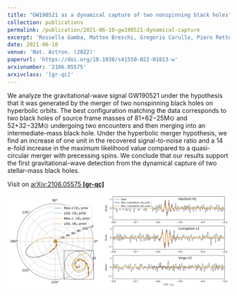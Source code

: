 ```yaml
---
title: "GW190521 as a dynamical capture of two nonspinning black holes"
collection: publications
permalink: /publication/2021-06-10-gw190521-dynamical-capture
excerpt: 'Rossella Gamba, Matteo Breschi, Gregorio Carullo, Piero Rettegno, Simone Albanesi, Sebastiano Bernuzzi, Alessandro Nagar'
date: 2021-06-10
venue: 'Nat. Astron. (2022)'
paperurl: 'https://doi.org/10.1038/s41550-022-01813-w'
arxivnumber: '2106.05575'
arxivclass: '[gr-qc]'
---
```


We analyze the gravitational-wave signal GW190521 under the hypothesis that it was generated by the merger of two nonspinning black holes on hyperbolic orbits. The best configuration matching the data corresponds to two black holes of source frame masses of 81+62−25M⊙ and 52+32−32M⊙ undergoing two encounters and then merging into an intermediate-mass black hole. Under the hyperbolic merger hypothesis, we find an increase of one unit in the recovered signal-to-noise ratio and a 14 e-fold increase in the maximum likelihood value compared to a quasi-circular merger with precessing spins. We conclude that our results support the first gravitational-wave detection from the dynamical capture of two stellar-mass black holes.

Visit on [arXiv:2106.05575 **[gr-qc]**](https://arxiv.org/abs/2106.05575)

![Figure](/images/publications/2021-06-10-gw190521-dynamical-capture.png)

